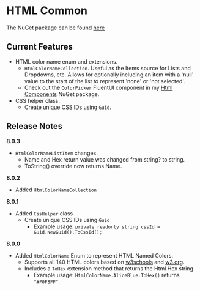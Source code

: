# HTML Common

The NuGet package can be found [here](https://www.nuget.org/packages/Marqdouj.HtmlCommon/)

## Current Features 
- HTML color name enum and extensions.
  - `HtmlColorNameCollection`. Useful as the Items source for Lists and Dropdowns, etc.
  Allows for optionally including an item with a 'null' value to the start of the list to represent 'none' or 'not selected'.
  - Check out the `ColorPicker` FluentUI component in my [Html Components](https://www.nuget.org/packages/Marqdouj.HtmlComponents/) NuGet package.
- CSS helper class.
  - Create unique CSS IDs using `Guid`.

## Release Notes
**8.0.3**
- `HtmlColorNameListItem` changes.
  - Name and Hex return value was changed from string? to string.
  - ToString() override now returns Name.

**8.0.2**
- Added `HtmlColorNameCollection`

**8.0.1**
- Added `CssHelper` class
  - Create unique CSS IDs using `Guid`
    - Example usage: `private readonly string cssId = Guid.NewGuid().ToCssId();`

**8.0.0**
- Added `HtmlColorName` Enum to represent HTML Named Colors.
  - Supports all 140 HTML colors based on [w3schools](https://www.w3schools.com/colors/colors_names.asp) and [w3.org](https://www.w3.org/TR/css-color-4/#named-colors).
  - Includes a `ToHex` extension method that returns the Html Hex string.
    - Example usage: `HtmlColorName.AliceBlue.ToHex()` returns `"#F0F8FF"`.
